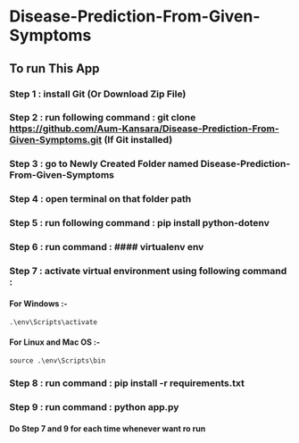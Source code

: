 # Disease-Prediction-From-Given-Symptoms

## To run This App

### Step 1 : install Git (Or Download Zip File)
### Step 2 : run following command : git clone https://github.com/Aum-Kansara/Disease-Prediction-From-Given-Symptoms.git (If Git installed)
### Step 3 : go to Newly Created Folder named Disease-Prediction-From-Given-Symptoms
### Step 4 : open terminal on that folder path
### Step 5 : run following command : pip install python-dotenv
### Step 6 : run command : #### virtualenv env
### Step 7 : activate virtual environment using following command : 
#### For Windows :-
    .\env\Scripts\activate
#### For Linux and Mac OS :- 
    source .\env\Scripts\bin
### Step 8 : run command : pip install -r requirements.txt
### Step 9 : run command : python app.py

#### Do Step 7 and 9 for each time whenever want ro run
